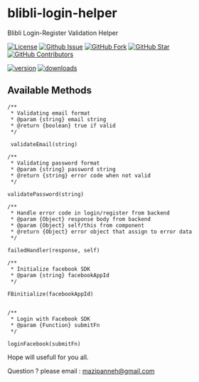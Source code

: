 # blibli-login-helper
Blibli Login-Register Validation Helper

[![License](https://img.shields.io/github/license/mazipan/blibli-login-helper.svg?maxAge=3600)](https://github.com/mazipan/blibli-login-helper) 
[![Github Issue](https://img.shields.io/github/issues/mazipan/blibli-login-helper.svg?maxAge=3600)](https://github.com/mazipan/blibli-login-helper/issues) 
[![GitHub Fork](https://img.shields.io/github/forks/mazipan/blibli-login-helper.svg?maxAge=3600)](https://github.com/mazipan/blibli-login-helper/network) 
[![GitHub Star](https://img.shields.io/github/stars/mazipan/blibli-login-helper.svg?maxAge=3600)](https://github.com/mazipan/blibli-login-helper/stargazers) 
[![GitHub Contributors](https://img.shields.io/github/contributors/mazipan/blibli-login-helper.svg?maxAge=3600)](https://github.com/mazipan/blibli-login-helper/network/members) 

[![version](https://img.shields.io/npm/v/blibli-login-helper.svg?maxAge=3600)](https://www.npmjs.com/package/blibli-login-helper)
[![downloads](https://img.shields.io/npm/dt/blibli-login-helper.svg?maxAge=3600)](https://www.npmjs.com/package/blibli-login-helper) 

## Available Methods

```
/**
 * Validating email format
 * @param {string} email string
 * @return {boolean} true if valid
 */
 
 validateEmail(string)
```


```
/**
 * Validating password format
 * @param {string} password string
 * @return {string} error code when not valid
 */

validatePassword(string) 
```


```
/**
 * Handle error code in login/register from backend
 * @param {Object} response body from backend
 * @param {Object} self/this from component
 * @return {Object} error object that assign to error data
 */

failedHandler(response, self)
```


```
/**
 * Initialize facebook SDK
 * @param {string} facebookAppId
 */

FBinitialize(facebookAppId)
```


```

/**
 * Login with Facebook SDK
 * @param {Function} submitFn
 */

loginFacebook(submitFn)
```


Hope will usefull for you all.

Question ? please email : mazipanneh@gmail.com